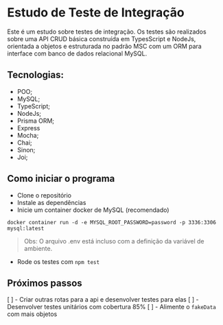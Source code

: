 # Estudo de Teste de Integração

Este é um estudo sobre testes de integração. Os testes são realizados sobre uma API CRUD básica construída em TypesScript e NodeJs, orientada a objetos e estruturada no padrão MSC com um ORM para interface com banco de dados relacional MySQL. 

## Tecnologias:

- POO;
- MySQL;
- TypeScript;
- NodeJs;
- Prisma ORM;
- Express
- Mocha;
- Chai;
- Sinon;
- Joi;


## Como iniciar o programa

- Clone o repositório
- Instale as dependências
- Inicie um container docker de MySQL (recomendado)

```
docker container run -d -e MYSQL_ROOT_PASSWORD=password -p 3336:3306 mysql:latest
```

> Obs: O arquivo .env está incluso com a definição da variável de ambiente. 

- Rode os testes com `npm test`

## Próximos passos

[ ] - Criar outras rotas para a api e desenvolver testes para elas
[ ] - Desenvolver testes unitários com cobertura 85% 
[ ] - Alimente o `fakeData` com mais objetos
